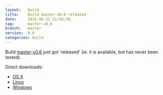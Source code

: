 ```yaml
---
layout:   build
title:    Build master-v0.6 released
date:     2015-08-21 21:56:36
tag:      master-v0.6
branch:   master
version:  0.6
categories: build
---
```

Build [master-v0.6][github-release] just got 'released' (ie. it is available, but has never been tested).

Direct downloads:

  - [OS X][osx-download]
  - [Linux][linux-download]
  - [Windows][windows-download]

[osx-download]: https://github.com/cor/LD33/releases/download/master-v0.6/osx_master-v0.6.zip
[linux-download]: https://github.com/cor/LD33/releases/download/master-v0.6/linux_master-v0.6.zip
[windows-download]: https://github.com/cor/LD33/releases/download/master-v0.6/windows_master-v0.6.zip
[github-release]: https://github.com/cor/LD33/releases/tag/master-v0.6
